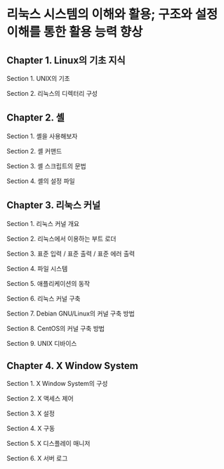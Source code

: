 # 리눅스 시스템의 이해와 활용; 구조와 설정 이해를 통한 활용 능력 향상

## Chapter 1. Linux의 기초 지식

Section 1. UNIX의 기초

Section 2. 리눅스의 디렉터리 구성

## Chapter 2. 셸

Section 1. 셸을 사용해보자

Section 2. 셸 커맨드

Section 3. 셸 스크립트의 문법

Section 4. 셸의 설정 파일

## Chapter 3. 리눅스 커널

Section 1. 리눅스 커널 개요

Section 2. 리눅스에서 이용하는 부트 로더

Section 3. 표준 입력 / 표준 출력 / 표준 에러 출력

Section 4. 파일 시스템

Section 5. 애플리케이션의 동작

Section 6. 리눅스 커널 구축

Section 7. Debian GNU/Linux의 커널 구축 방법

Section 8. CentOS의 커널 구축 방법

Section 9. UNIX 디바이스

## Chapter 4. X Window System

Section 1. X Window System의 구성

Section 2. X 액세스 제어

Section 3. X 설정

Section 4. X 구동

Section 5. X 디스플레이 매니저

Section 6. X 서버 로그

